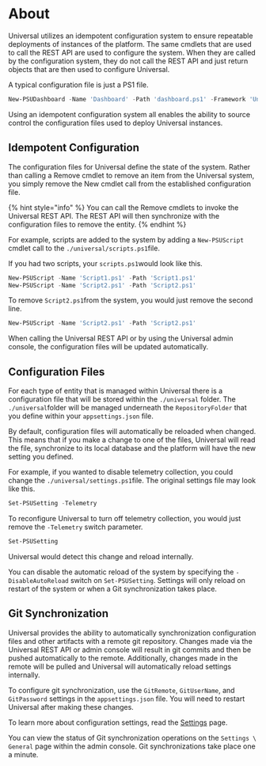 # About

Universal utilizes an idempotent configuration system to ensure repeatable deployments of instances of the platform. The same cmdlets that are used to call the REST API are used to configure the system. When they are called by the configuration system, they do not call the REST API and just return objects that are then used to configure Universal.

A typical configuration file is just a PS1 file.

```powershell
New-PSUDashboard -Name 'Dashboard' -Path 'dashboard.ps1' -Framework 'UniversalDashboard:3.0.0'
```

Using an idempotent configuration system all enables the ability to source control the configuration files used to deploy Universal instances.

## Idempotent Configuration

The configuration files for Universal define the state of the system. Rather than calling a Remove cmdlet to remove an item from the Universal system, you simply remove the New cmdlet call from the established configuration file.

{% hint style="info" %}
You can call the Remove cmdlets to invoke the Universal REST API. The REST API will then synchronize with the configuration files to remove the entity.
{% endhint %}

For example, scripts are added to the system by adding a `New-PSUScript` cmdlet call to the `./universal/scripts.ps1`file.

If you had two scripts, your `scripts.ps1`would look like this.

```powershell
New-PSUScript -Name 'Script1.ps1' -Path 'Script1.ps1'
New-PSUScript -Name 'Script2.ps1' -Path 'Script2.ps1'
```

To remove `Script2.ps1`from the system, you would just remove the second line.

```powershell
New-PSUScript -Name 'Script2.ps1' -Path 'Script2.ps1'
```

When calling the Universal REST API or by using the Universal admin console, the configuration files will be updated automatically.

## Configuration Files

For each type of entity that is managed within Universal there is a configuration file that will be stored within the `./universal` folder. The `./universal`folder will be managed underneath the `RepositoryFolder` that you define within your `appsettings.json` file.

By default, configuration files will automatically be reloaded when changed. This means that if you make a change to one of the files, Universal will read the file, synchronize to its local database and the platform will have the new setting you defined.

For example, if you wanted to disable telemetry collection, you could change the `./universal/settings.ps1`file. The original settings file may look like this.

```powershell
Set-PSUSetting -Telemetry
```

To reconfigure Universal to turn off telemetry collection, you would just remove the `-Telemetry` switch parameter.

```powershell
Set-PSUSetting
```

Universal would detect this change and reload internally.

You can disable the automatic reload of the system by specifying the `-DisableAutoReload` switch on `Set-PSUSetting`. Settings will only reload on restart of the system or when a Git synchronization takes place.

## Git Synchronization

Universal provides the ability to automatically synchronization configuration files and other artifacts with a remote git repository. Changes made via the Universal REST API or admin console will result in git commits and then be pushed automatically to the remote. Additionally, changes made in the remote will be pulled and Universal will automatically reload settings internally.

To configure git synchronization, use the `GitRemote`, `GitUserName`, and `GitPassword` settings in the `appsettings.json` file. You will need to restart Universal after making these changes.

To learn more about configuration settings, read the [Settings](settings.md) page.

You can view the status of Git synchronization operations on the `Settings \ General` page within the admin console. Git synchronizations take place one a minute.
